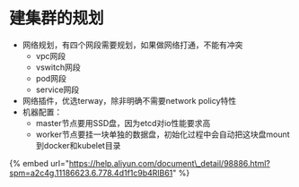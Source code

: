 # 建集群的规划

* 网络规划，有四个网段需要规划，如果做网络打通，不能有冲突
  * vpc网段
  * vswitch网段
  * pod网段
  * service网段
* 网络插件，优选terway，除非明确不需要network policy特性
* 机器配置：
  * master节点要用SSD盘，因为etcd对io性能要求高
  * worker节点要挂一块单独的数据盘，初始化过程中会自动把这块盘mount到docker和kubelet目录

{% embed url="https://help.aliyun.com/document\_detail/98886.html?spm=a2c4g.11186623.6.778.4d1f1c9b4RlB61" %}



